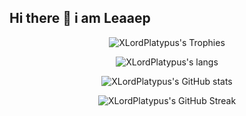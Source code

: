 ## Hi there 👋 i am Leaaep

<p align="center">
  <img src="https://github-profile-trophy.vercel.app/?username=XLordPlatypus&theme=algolia" alt="XLordPlatypus's Trophies" />
</p>

<p align="center">
  <img src="https://github-readme-stats.vercel.app/api/top-langs/?username=XLordPlatypus&layout=donut-vertical&theme=algolia" alt="XLordPlatypus's langs" />
</p>

<p align="center">
  <img src="https://github-readme-stats.vercel.app/api?username=XLordPlatypus&show_icons=true&theme=algolia" alt="XLordPlatypus's GitHub stats" />
</p>

<p align="center">
  <img src="https://github-readme-streak-stats.herokuapp.com/?user=XLordPlatypus&theme=algolia" alt="XLordPlatypus's GitHub Streak" />
</p>
